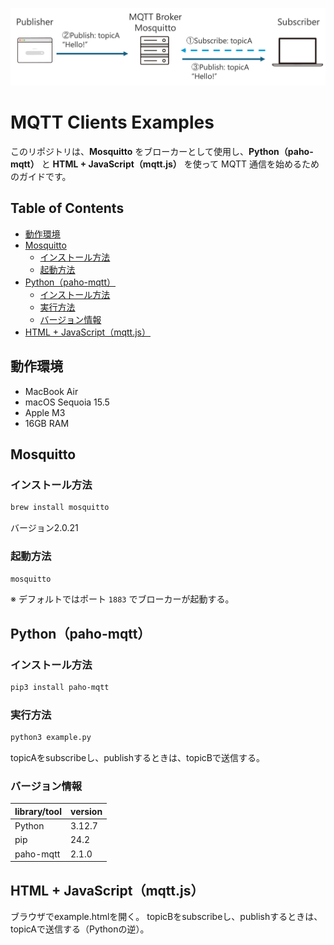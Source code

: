 ![mqtt-image](https://github.com/kobayashiry0/mqtt-clients-examples/blob/main/images/mqttexample.png)

# MQTT Clients Examples

このリポジトリは、**Mosquitto** をブローカーとして使用し、**Python（paho-mqtt）** と **HTML + JavaScript（mqtt.js）** を使って MQTT 通信を始めるためのガイドです。

## Table of Contents

- [動作環境](#動作環境)
- [Mosquitto](#mosquitto)
  - [インストール方法](#インストール方法)
  - [起動方法](#起動方法)
- [Python（paho-mqtt）](#pythonpaho-mqtt)
  - [インストール方法](#インストール方法-1)
  - [実行方法](#実行方法)
  - [バージョン情報](#バージョン情報)
- [HTML + JavaScript（mqtt.js）](#html--javascriptmqttjs)

## 動作環境

- MacBook Air
- macOS Sequoia 15.5
- Apple M3  
- 16GB RAM  

## Mosquitto

### インストール方法

```zsh
brew install mosquitto
````
バージョン2.0.21

### 起動方法

```zsh
mosquitto
```

※ デフォルトではポート `1883` でブローカーが起動する。

## Python（paho-mqtt）

### インストール方法

```zsh
pip3 install paho-mqtt
```

### 実行方法
```zsh
python3 example.py
```
topicAをsubscribeし、publishするときは、topicBで送信する。

### バージョン情報

| library/tool | version  |
| --------- | ------ |
| Python    | 3.12.7 |
| pip       | 24.2   |
| paho-mqtt | 2.1.0  |

## HTML + JavaScript（mqtt.js）
ブラウザでexample.htmlを開く。
topicBをsubscribeし、publishするときは、topicAで送信する（Pythonの逆）。
